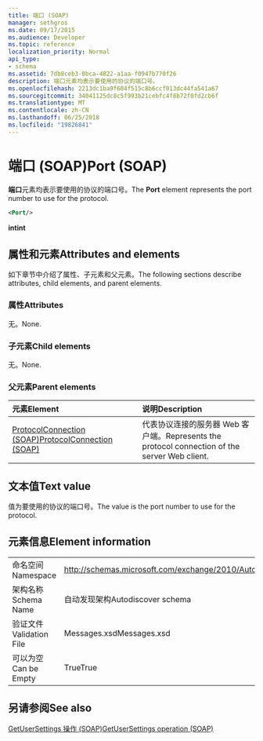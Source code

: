 ```yaml
---
title: 端口 (SOAP)
manager: sethgros
ms.date: 09/17/2015
ms.audience: Developer
ms.topic: reference
localization_priority: Normal
api_type:
- schema
ms.assetid: 7db8ceb3-0bca-4822-a1aa-f0947b770f26
description: 端口元素均表示要使用的协议的端口号。
ms.openlocfilehash: 2213dc1ba9f604f515c8b6ccf013dc44fa541a67
ms.sourcegitcommit: 34041125dc8c5f993b21cebfc4f8b72f0fd2cb6f
ms.translationtype: MT
ms.contentlocale: zh-CN
ms.lasthandoff: 06/25/2018
ms.locfileid: "19826841"
---
```

# <a name="port-soap"></a><span data-ttu-id="462da-103">端口 (SOAP)</span><span class="sxs-lookup"><span data-stu-id="462da-103">Port (SOAP)</span></span>

<span data-ttu-id="462da-104">**端口**元素均表示要使用的协议的端口号。</span><span class="sxs-lookup"><span data-stu-id="462da-104">The **Port** element represents the port number to use for the protocol.</span></span> 
  
```XML
<Port/>
```

 <span data-ttu-id="462da-105">**int**</span><span class="sxs-lookup"><span data-stu-id="462da-105">**int**</span></span>
## <a name="attributes-and-elements"></a><span data-ttu-id="462da-106">属性和元素</span><span class="sxs-lookup"><span data-stu-id="462da-106">Attributes and elements</span></span>

<span data-ttu-id="462da-107">如下章节中介绍了属性、子元素和父元素。</span><span class="sxs-lookup"><span data-stu-id="462da-107">The following sections describe attributes, child elements, and parent elements.</span></span>
  
### <a name="attributes"></a><span data-ttu-id="462da-108">属性</span><span class="sxs-lookup"><span data-stu-id="462da-108">Attributes</span></span>

<span data-ttu-id="462da-109">无。</span><span class="sxs-lookup"><span data-stu-id="462da-109">None.</span></span>
  
### <a name="child-elements"></a><span data-ttu-id="462da-110">子元素</span><span class="sxs-lookup"><span data-stu-id="462da-110">Child elements</span></span>

<span data-ttu-id="462da-111">无。</span><span class="sxs-lookup"><span data-stu-id="462da-111">None.</span></span>
  
### <a name="parent-elements"></a><span data-ttu-id="462da-112">父元素</span><span class="sxs-lookup"><span data-stu-id="462da-112">Parent elements</span></span>

|<span data-ttu-id="462da-113">**元素**</span><span class="sxs-lookup"><span data-stu-id="462da-113">**Element**</span></span>|<span data-ttu-id="462da-114">**说明**</span><span class="sxs-lookup"><span data-stu-id="462da-114">**Description**</span></span>|
|:-----|:-----|
|[<span data-ttu-id="462da-115">ProtocolConnection (SOAP)</span><span class="sxs-lookup"><span data-stu-id="462da-115">ProtocolConnection (SOAP)</span></span>](protocolconnection-soap.md) <br/> |<span data-ttu-id="462da-116">代表协议连接的服务器 Web 客户端。</span><span class="sxs-lookup"><span data-stu-id="462da-116">Represents the protocol connection of the server Web client.</span></span>  <br/> |
   
## <a name="text-value"></a><span data-ttu-id="462da-117">文本值</span><span class="sxs-lookup"><span data-stu-id="462da-117">Text value</span></span>

<span data-ttu-id="462da-118">值为要使用的协议的端口号。</span><span class="sxs-lookup"><span data-stu-id="462da-118">The value is the port number to use for the protocol.</span></span>
  
## <a name="element-information"></a><span data-ttu-id="462da-119">元素信息</span><span class="sxs-lookup"><span data-stu-id="462da-119">Element information</span></span>

|||
|:-----|:-----|
|<span data-ttu-id="462da-120">命名空间</span><span class="sxs-lookup"><span data-stu-id="462da-120">Namespace</span></span>  <br/> |http://schemas.microsoft.com/exchange/2010/Autodiscover  <br/> |
|<span data-ttu-id="462da-121">架构名称</span><span class="sxs-lookup"><span data-stu-id="462da-121">Schema Name</span></span>  <br/> |<span data-ttu-id="462da-122">自动发现架构</span><span class="sxs-lookup"><span data-stu-id="462da-122">Autodiscover schema</span></span>  <br/> |
|<span data-ttu-id="462da-123">验证文件</span><span class="sxs-lookup"><span data-stu-id="462da-123">Validation File</span></span>  <br/> |<span data-ttu-id="462da-124">Messages.xsd</span><span class="sxs-lookup"><span data-stu-id="462da-124">Messages.xsd</span></span>  <br/> |
|<span data-ttu-id="462da-125">可以为空</span><span class="sxs-lookup"><span data-stu-id="462da-125">Can be Empty</span></span>  <br/> |<span data-ttu-id="462da-126">True</span><span class="sxs-lookup"><span data-stu-id="462da-126">True</span></span>  <br/> |
   
## <a name="see-also"></a><span data-ttu-id="462da-127">另请参阅</span><span class="sxs-lookup"><span data-stu-id="462da-127">See also</span></span>



[<span data-ttu-id="462da-128">GetUserSettings 操作 (SOAP)</span><span class="sxs-lookup"><span data-stu-id="462da-128">GetUserSettings operation (SOAP)</span></span>](getusersettings-operation-soap.md)

